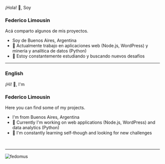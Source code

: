 ¡Hola! 👋, Soy

<h3>Federico Limousin</h3>

Acá comparto algunos de mis proyectos.
<ul>
  <li>Soy de Buenos Aires, Argentina</li>
  <li>🔭 Actualmente trabajo en aplicaciones web (Node.js, WordPress) y minería y analítica de datos (Python)</li>
  <li>🌱 Estoy constantemente estudiando y buscando nuevos desafíos</li>
</ul>

<hr>
<h3>English</h3> 

¡Hi! 👋, I'm 

<h3>Federico Limousin</h3>

Here you can find some of my projects.

<ul>
  <li>I'm from Buenos Aires, Argentina</li>
  <li>🔭 Currently I'm working on web applications (Node.js, WordPress) and data analytics (Python)</li>
  <li>🌱 I'm constantly learning self-though and looking for new challenges</li>
</ul>

<br>

<hr>

<p><img align="left" src="https://github-readme-stats.vercel.app/api/top-langs?username=fedomus&show_icons=true&locale=en&layout=compact" alt="fedomus" /></p>


